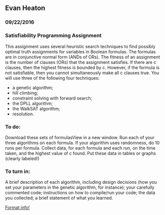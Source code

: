 ## Evan Heaton
### 09/22/2016
### Satisfiability Programming Assignment

This assignment uses several heuristic search techniques to find possibly optimal truth assignments for variables in Boolean formulas.
The formulas are in conjunctive normal form (ANDs of ORs). The fitness of an assignment is the number of clauses (ORs) that the assignment satisfies. If there are c clauses, then the highest fitness is bounded by c. However, if the formula is not satisfiable, then you cannot simultaneously make all c clauses true. You will use three of the following four techniques:

* a genetic algorithm;
* hill climbing;
* constraint solving with forward search;
* the DPLL algorithm;
* the WalkSAT algorithm;
* resolution.

### To do:

Download these sets of formulasView in a new window. Run each of your three algorithms on each formula. If your algorithm uses randomness, do 10 runs per formula. Collect data, for each formula and each run, on the time taken, and the highest value of c found. Put these data in tables or graphs (clearly labeled!)

### To turn in:

A brief description of each algorithm, including design decisions (how you set your parameters in the genetic algorithm, for instance);
your carefully commented code;
instructions on how to compile/run your code;
the data you collected;
a brief statement of what you learned.

[Format info!](http://www.satcompetition.org/2004/format-solvers2004.html)
